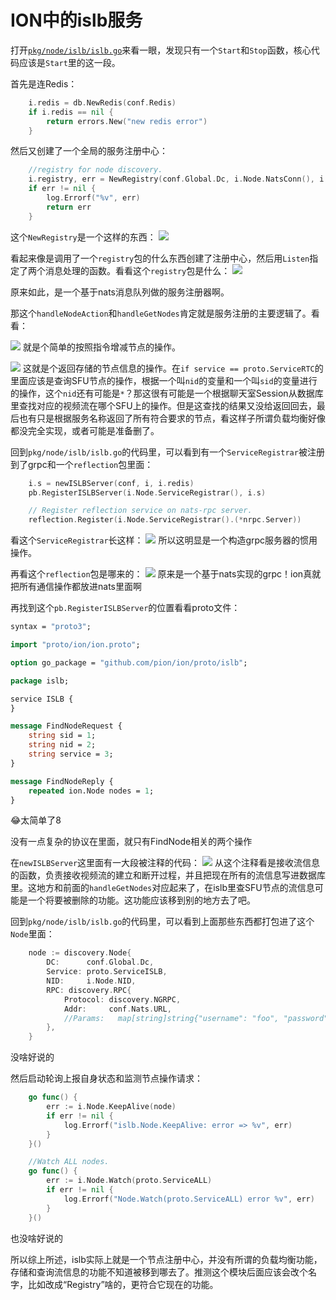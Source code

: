 # ION中的islb服务

打开[`pkg/node/islb/islb.go`](https://github.com/pion/ion/blob/65dbd12eaad0f0e0a019b4d8ee80742930bcdc28/pkg/node/islb/islb.go)来看一眼，发现只有一个`Start`和`Stop`函数，核心代码应该是`Start`里的这一段。

首先是连Redis：
```go
	i.redis = db.NewRedis(conf.Redis)
	if i.redis == nil {
		return errors.New("new redis error")
	}
```

然后又创建了一个全局的服务注册中心：
```go
	//registry for node discovery.
	i.registry, err = NewRegistry(conf.Global.Dc, i.Node.NatsConn(), i.redis)
	if err != nil {
		log.Errorf("%v", err)
		return err
	}
```

这个`NewRegistry`是一个这样的东西：
![](./i/NewRegistry.png)

看起来像是调用了一个`registry`包的什么东西创建了注册中心，然后用`Listen`指定了两个消息处理的函数。看看这个`registry`包是什么：
![](i/nats-discovery.png)

原来如此，是一个基于nats消息队列做的服务注册器啊。

那这个`handleNodeAction`和`handleGetNodes`肯定就是服务注册的主要逻辑了。看看：

![](i/handleNodeAction.png)
就是个简单的按照指令增减节点的操作。

![](i/handleGetNodes.png)
这就是个返回存储的节点信息的操作。在`if service == proto.ServiceRTC`的里面应该是查询SFU节点的操作，根据一个叫`nid`的变量和一个叫`sid`的变量进行的操作，这个`nid`还有可能是`*`？那这很有可能是一个根据聊天室Session从数据库里查找对应的视频流在哪个SFU上的操作。但是这查找的结果又没给返回回去，最后也有只是根据服务名称返回了所有符合要求的节点，看这样子所谓负载均衡好像都没完全实现，或者可能是准备删了。


回到`pkg/node/islb/islb.go`的代码里，可以看到有一个`ServiceRegistrar`被注册到了grpc和一个`reflection`包里面：
```go
	i.s = newISLBServer(conf, i, i.redis)
	pb.RegisterISLBServer(i.Node.ServiceRegistrar(), i.s)

	// Register reflection service on nats-rpc server.
	reflection.Register(i.Node.ServiceRegistrar().(*nrpc.Server))
```
看这个`ServiceRegistrar`长这样：
![](i/ServiceRegistrar.png)
所以这明显是一个构造grpc服务器的惯用操作。

再看这个`reflection`包是哪来的：
![](i/nats-grpc.png)
原来是一个基于nats实现的grpc！ion真就把所有通信操作都放进nats里面啊

再找到这个`pb.RegisterISLBServer`的位置看看proto文件：
```proto
syntax = "proto3";

import "proto/ion/ion.proto";

option go_package = "github.com/pion/ion/proto/islb";

package islb;

service ISLB {
}

message FindNodeRequest {
    string sid = 1;
    string nid = 2;
    string service = 3;
}

message FindNodeReply {
    repeated ion.Node nodes = 1;
}
```
😂太简单了8

没有一点复杂的协议在里面，就只有FindNode相关的两个操作

在`newISLBServer`这里面有一大段被注释的代码：
![](i/PostISLBEvent.png)
从这个注释看是接收流信息的函数，负责接收视频流的建立和断开过程，并且把现在所有的流信息写进数据库里。这地方和前面的`handleGetNodes`对应起来了，在islb里查SFU节点的流信息可能是一个将要被删除的功能。这功能应该移到别的地方去了吧。

回到`pkg/node/islb/islb.go`的代码里，可以看到上面那些东西都打包进了这个`Node`里面：
```go
	node := discovery.Node{
		DC:      conf.Global.Dc,
		Service: proto.ServiceISLB,
		NID:     i.Node.NID,
		RPC: discovery.RPC{
			Protocol: discovery.NGRPC,
			Addr:     conf.Nats.URL,
			//Params:   map[string]string{"username": "foo", "password": "bar"},
		},
	}
```
没啥好说的

然后启动轮询上报自身状态和监测节点操作请求：
```go
	go func() {
		err := i.Node.KeepAlive(node)
		if err != nil {
			log.Errorf("islb.Node.KeepAlive: error => %v", err)
		}
	}()

	//Watch ALL nodes.
	go func() {
		err := i.Node.Watch(proto.ServiceALL)
		if err != nil {
			log.Errorf("Node.Watch(proto.ServiceALL) error %v", err)
		}
	}()
```
也没啥好说的

所以综上所述，islb实际上就是一个节点注册中心，并没有所谓的负载均衡功能，存储和查询流信息的功能不知道被移到哪去了。推测这个模块后面应该会改个名字，比如改成“Registry”啥的，更符合它现在的功能。
